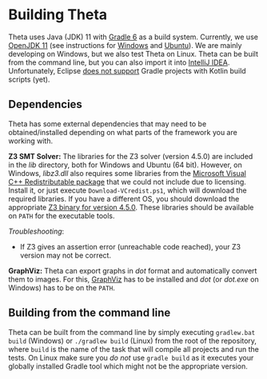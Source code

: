 # Building Theta

Theta uses Java (JDK) 11 with [Gradle 6](https://gradle.org/) as a build system.
Currently, we use [OpenJDK 11](https://openjdk.java.net/projects/jdk/11/) (see instructions for [Windows](https://stackoverflow.com/questions/52511778/how-to-install-openjdk-11-on-windows) and [Ubuntu](https://www.linuxuprising.com/2019/01/how-to-install-openjdk-11-in-ubuntu.html)).
We are mainly developing on Windows, but we also test Theta on Linux.
Theta can be built from the command line, but you can also import it into [IntelliJ IDEA](https://www.jetbrains.com/idea/).
Unfortunately, Eclipse [does not support](https://github.com/eclipse/buildship/issues/222) Gradle projects with Kotlin build scripts (yet).

## Dependencies

Theta has some external dependencies that may need to be obtained/installed depending on what parts of the framework you are working with.

**Z3 SMT Solver:**
The libraries for the Z3 solver (version 4.5.0) are included in the _lib_ directory, both for Windows and Ubuntu (64 bit).
However, on Windows, _libz3.dll_ also requires some libraries from the [Microsoft Visual C++ Redistributable package](https://www.microsoft.com/en-us/download/details.aspx?id=48145) that we could not include due to licensing.
Install it, or just execute `Download-VCredist.ps1`, which will download the required libraries.
If you have a different OS, you should download the appropriate [Z3 binary for version 4.5.0](https://github.com/Z3Prover/z3/releases/tag/z3-4.5.0).
These libraries should be available on `PATH` for the executable tools.

*Troubleshooting*:
* If Z3 gives an assertion error (unreachable code reached), your Z3 version may not be correct.

**GraphViz:**
Theta can export graphs in _dot_ format and automatically convert them to images.
For this, [GraphViz](http://www.graphviz.org/) has to be installed and _dot_ (or _dot.exe_ on Windows) has to be on the `PATH`.

## Building from the command line

Theta can be built from the command line by simply executing `gradlew.bat build` (Windows) or `./gradlew build` (Linux) from the root of the repository, where `build` is the name of the task that will compile all projects and run the tests.
On Linux make sure you _do not_ use `gradle build` as it executes your globally installed Gradle tool which might not be the appropriate version.
